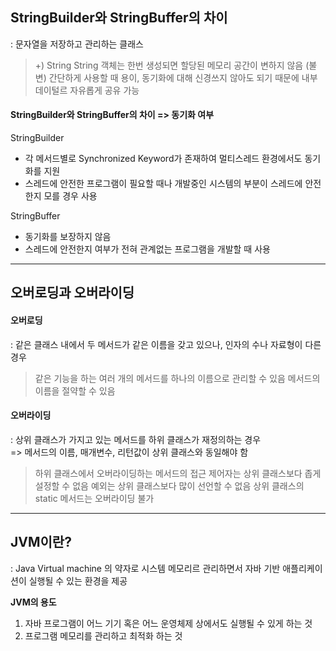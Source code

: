 ## StringBuilder와 StringBuffer의 차이

: 문자열을 저장하고 관리하는 클래스

> +) String
> String 객체는 한번 생성되면 할당된 메모리 공간이 변하지 않음 (불변)
> 간단하게 사용할 때 용이, 동기화에 대해 신경쓰지 않아도 되기 때문에 내부 데이털르 자유롭게 공유 가능

#### StringBuilder와 StringBuffer의 차이 => **동기화 여부**

StringBuilder

- 각 메서드별로 Synchronized Keyword가 존재하여 멀티스레드 환경에서도 동기화를 지원
- 스레드에 안전한 프로그램이 필요할 때나 개발중인 시스템의 부분이 스레드에 안전한지 모를 경우 사용

StringBuffer

- 동기화를 보장하지 않음
- 스레드에 안전한지 여부가 전혀 관계없는 프로그램을 개발할 때 사용

---

## 오버로딩과 오버라이딩

#### 오버로딩

: 같은 클래스 내에서 두 메서드가 같은 이름을 갖고 있으나, 인자의 수나 자료형이 다른 경우

> 같은 기능을 하는 여러 개의 메서드를 하나의 이름으로 관리할 수 있음
> 메서드의 이름을 절약할 수 있음

#### 오버라이딩

: 상위 클래스가 가지고 있는 메서드를 하위 클래스가 재정의하는 경우  
=> 메서드의 이름, 매개변수, 리턴값이 상위 클래스와 동일해야 함

> 하위 클래스에서 오버라이딩하는 메서드의 접근 제어자는 상위 클래스보다 좁게 설정할 수 없음
> 예외는 상위 클래스보다 많이 선언할 수 없음
> 상위 클래스의 static 메서드는 오버라이딩 불가

---

## JVM이란?

: Java Virtual machine 의 약자로 시스템 메모리르 관리하면서 자바 기반 애플리케이션이 실행될 수 있는 환경을 제공

**JVM의 용도**

1. 자바 프로그램이 어느 기기 혹은 어느 운영체제 상에서도 실행될 수 있게 하는 것
2. 프로그램 메모리를 관리하고 최적화 하는 것
